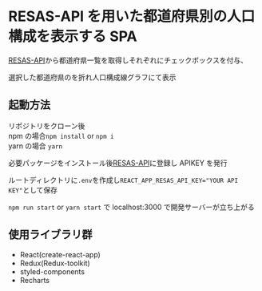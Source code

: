 # RESAS-API を用いた都道府県別の人口構成を表示する SPA

[RESAS-API](https://opendata.resas-portal.go.jp/)から都道府県一覧を取得しそれぞれにチェックボックスを付与、

選択した都道府県のを折れ人口構成線グラフにて表示

## 起動方法

リポジトリをクローン後  
npm の場合`npm install` or `npm i`  
yarn の場合 `yarn`

必要パッケージをインストール後[RESAS-API](https://opendata.resas-portal.go.jp/)に登録し APIKEY を発行

ルートディレクトリに`.env`を作成し`REACT_APP_RESAS_API_KEY="YOUR API KEY"`として保存

`npm run start` or `yarn start` で localhost:3000 で開発サーバーが立ち上がる

## 使用ライブラリ群

- React(create-react-app)
- Redux(Redux-toolkit)
- styled-components
- Recharts
